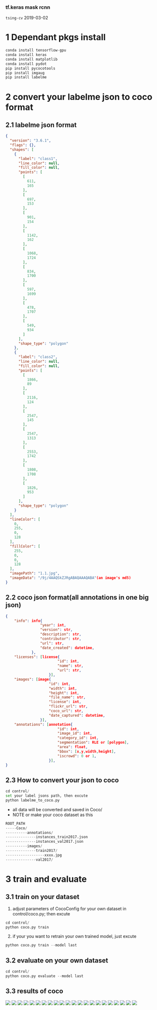 ### tf.keras mask rcnn
`tsing-cv`
2019-03-02
# 1 Dependant pkgs install
```python
conda install tensorflow-gpu
conda install keras
conda install matplotlib
conda install pydot
pip install pycocotools
pip install imgaug
pip install labelme
```
# 2 convert your labelme json to coco format
## 2.1 labelme json format
```json
{
  "version": "3.6.1",
  "flags": {},
  "shapes": [
    {
      "label": "class1",
      "line_color": null,
      "fill_color": null,
      "points": [
        [
          611,
          165
        ],
        [
          697,
          153
        ],
        [
          901,
          154
        ],
        [
          1142,
          162
        ],
        [
          1068,
          1724
        ],
        [
          834,
          1700
        ],
        [
          597,
          1699
        ],
        [
          478,
          1707
        ],
        [
          549,
          934
        ]
      ],
      "shape_type": "polygon"
    },
    {
      "label": "class2",
      "line_color": null,
      "fill_color": null,
      "points": [
        [
          1866,
          89
        ],
        [
          2116,
          124
        ],
        [
          2547,
          145
        ],
        [
          2547,
          1313
        ],
        [
          2553,
          1742
        ],
        [
          1808,
          1708
        ],
        [
          1826,
          953
        ]
      ],
      "shape_type": "polygon"
    }
  ],
  "lineColor": [
    0,
    255,
    0,
    128
  ],
  "fillColor": [
    255,
    0,
    0,
    128
  ],
  "imagePath": "1.1.jpg",
  "imageData": "/9j/4AAQSkZJRgABAQAAAQABA"(an image's md5)
}
```
## 2.2 coco json format(all annotations in one big json)
```json
{
    "info": info{
                "year": int,
                "version": str,
                "description": str,
                "contributor": str,
                "url": str,
                "date_created": datetime,
            },
    "licenses": [license{
                        "id": int,
                        "name": str,
                        "url": str,
                    }],
    "images": [image{
                    "id": int,
                    "width": int,
                    "height": int,
                    "file_name": str,
                    "license": int,
                    "flickr_url": str,
                    "coco_url": str,
                    "date_captured": datetime,
                }],
    "annotations": [annotation{
                        "id": int,
                        "image_id": int,
                        "category_id": int,
                        "segmentation": RLE or [polygon],
                        "area": float,
                        "bbox": [x,y,width,height],
                        "iscrowd": 0 or 1,
                    }],
}
```
## 2.3 How to convert your json to coco
```python
cd control/
set your label jsons path, then excute 
python labelme_to_coco.py
```
- all data will be converted and saved in Coco/
- NOTE or make your coco dataset as this
```python
ROOT_PATH
-----Coco/
----------annotations/
--------------instances_train2017.json
--------------instances_val2017.json
----------images/
--------------train2017/
------------------xxxx.jpg
--------------val2017/
```
# 3 train and evaluate
## 3.1 train on your dataset
1. adjust parameters of CocoConfig for your own dataset in control/coco.py; then excute 
```python
cd control/
python coco.py train
```
2. if your you want to retrain your own trained model, just excute
```python
python coco.py train --model last
```
## 3.2 evaluate on your own dataset
```python
cd control/
python coco.py evaluate --model last
```
## 3.3 results of coco
<img src='https://github.com/tsing-cv/tf.keras_Mask_rcnn/blob/master/results/1.png'>
<img src='https://github.com/tsing-cv/tf.keras_Mask_rcnn/blob/master/results/1_p.png'>
<img src='https://github.com/tsing-cv/tf.keras_Mask_rcnn/blob/master/results/2.png'>
<img src='https://github.com/tsing-cv/tf.keras_Mask_rcnn/blob/master/results/2_p.png'>
<img src='https://github.com/tsing-cv/tf.keras_Mask_rcnn/blob/master/results/3.png'>
<img src='https://github.com/tsing-cv/tf.keras_Mask_rcnn/blob/master/results/3_p.png'>
<img src='https://github.com/tsing-cv/tf.keras_Mask_rcnn/blob/master/results/4.png'>
<img src='https://github.com/tsing-cv/tf.keras_Mask_rcnn/blob/master/results/4_p.png'>
<img src='https://github.com/tsing-cv/tf.keras_Mask_rcnn/blob/master/results/5.png'>
<img src='https://github.com/tsing-cv/tf.keras_Mask_rcnn/blob/master/results/5_p.png'>
<img src='https://github.com/tsing-cv/tf.keras_Mask_rcnn/blob/master/results/6.png'>
<img src='https://github.com/tsing-cv/tf.keras_Mask_rcnn/blob/master/results/6_p.png'>
<img src='https://github.com/tsing-cv/tf.keras_Mask_rcnn/blob/master/results/7.png'>
<img src='https://github.com/tsing-cv/tf.keras_Mask_rcnn/blob/master/results/7_p.png'>
<img src='https://github.com/tsing-cv/tf.keras_Mask_rcnn/blob/master/results/8.png'>
<img src='https://github.com/tsing-cv/tf.keras_Mask_rcnn/blob/master/results/8_p.png'>
<img src='https://github.com/tsing-cv/tf.keras_Mask_rcnn/blob/master/results/9.png'>
<img src='https://github.com/tsing-cv/tf.keras_Mask_rcnn/blob/master/results/9_p.png'>
<img src='https://github.com/tsing-cv/tf.keras_Mask_rcnn/blob/master/results/10.png'>
<img src='https://github.com/tsing-cv/tf.keras_Mask_rcnn/blob/master/results/10_p.png'>
<img src='https://github.com/tsing-cv/tf.keras_Mask_rcnn/blob/master/results/11.png'>
<img src='https://github.com/tsing-cv/tf.keras_Mask_rcnn/blob/master/results/11_p.png'>

